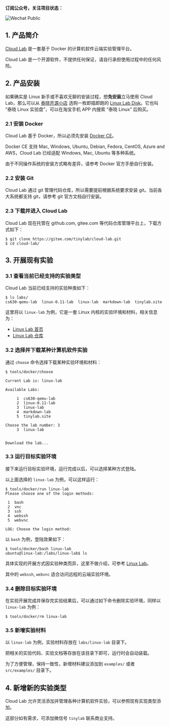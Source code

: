 <!-- metadata start --><!--
% Cloud Lab v0.8 中文手册
% [泰晓科技 | Tinylab.org][004]
% \today
--><!-- metadata end -->

**订阅公众号，关注项目状态：**

![Wechat Public](images/tinylab-wechat.jpg)

## 1. 产品简介

[Cloud Lab][005] 是一套基于 Docker 的计算机软件云端实验管理平台。

Cloud Lab 是一个开源软件，不提供任何保证，请自行承担使用过程中的任何风险。

## 2. 产品安装

如果确实是 Linux 新手或不喜欢无聊的安装过程，想**免安装**立马使用 Cloud Lab，那么可以从 [泰晓开源小店][006] 选购一枚即插即跑的 [Linux Lab Disk][007]。它也叫 “泰晓 Linux 实验盘”，可以在淘宝手机 APP 内搜索 “泰晓 Linux” 后购买。

### 2.1 安装 Docker

Cloud Lab 基于 Docker，所以必须先安装 [Docker CE][002]。

Docker CE 支持 Mac, Windows, Ubuntu, Debian, Fedora, CentOS, Azure and AWS，Cloud Lab 已经适配 Windows, Mac, Ubuntu 等多种系统。

由于不同操作系统的安装方式略有差异，请参考 Docker 官方手册自行安装。

### 2.2 安装 Git

Cloud Lab 通过 git 管理代码仓库，所以需要提前根据系统要求安装 git。当前各大系统都支持 git，请参考 git 官方文档自行安装。

### 2.3 下载并进入 Cloud Lab

Cloud Lab 现在托管在 github.com, gitee.com 等代码仓库管理平台上，下载方式如下：

    $ git clone https://gitee.com/tinylab/cloud-lab.git
    $ cd cloud-lab/

## 3. 开展现有实验

### 3.1 查看当前已经支持的实验类型

Cloud Lab 当前已经支持的实验种类如下：

    $ ls labs/
    cs630-qemu-lab  linux-0.11-lab  linux-lab  markdown-lab  tinylab.site

这里将以 `linux-lab` 为例，它是一套 Linux 内核的实验环境和材料，相关信息为：

* [Linux Lab 首页][003]
* [Linux Lab 仓库][001]

### 3.2 选择并下载某种计算机软件实验

通过 `choose` 命令选择下载某种实验环境和材料：

    $ tools/docker/choose

    Current Lab is: linux-lab

    Available Labs:

         1	cs630-qemu-lab
         2	linux-0.11-lab
         3	linux-lab
         4	markdown-lab
         5	tinylab.site

    Choose the lab number: 3
         3	linux-lab


    Download the lab...

### 3.3 运行目标实验环境

接下来运行目标实验环境，运行完成以后，可以选择某种方式登陆。

以上面选择的 `linux-lab` 为例，可以这样运行：

    $ tools/docker/run linux-lab
    Please choose one of the login methods:

     1	bash
     2	vnc
     3	ssh
     4	webssh
     5	webvnc

    LOG: Choose the login method:

以 `bash` 为例，登陆效果如下：

    $ tools/docker/bash linux-lab
    ubuntu@linux-lab:/labs/linux-lab$ ls

具体实现的开展方式因实验种类而异，这里不做介绍，可参考 [Linux Lab][003]。

其中的 `webssh`, `webvnc` 适合访问远程的云端实验环境。

### 3.4 删除目标实验环境

在实验开展完成并保存完实验结果后，可以通过如下命令删除实验环境，同样以 `linux-lab` 为例：

    $ tools/docker/rm linux-lab

### 3.5 新增实验材料

以 `linux-lab` 为例，实验材料存放在 `labs/linux-lab` 目录下。

把相关的实验代码、实验文档等存放在该目录下即可，运行时会自动装载。

为了方便管理，保持一致性，新增材料建议添加到 `examples/` 或者 `src/examples/` 目录下。

## 4. 新增新的实验类型

Cloud Lab 允许灵活添加并管理各种计算机软件实验，可以参照现有实现类型添加。

这部分如有需求，可添加微信号 `tinylab` 联系商业支持。

[001]: https://gitee.com/tinylab/linux-lab
[002]: https://store.docker.com/search?type=edition&offering=community
[003]: https://tinylab.org/linux-lab
[004]: https://tinylab.org
[005]: https://tinylab.org/cloud-lab
[006]: https://shop155917374.taobao.com
[007]: https://tinylab.org/linux-lab-disk
